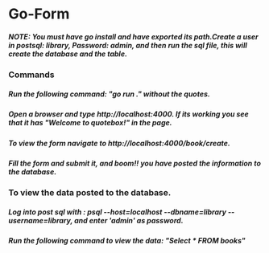 # Go-Form
##### NOTE: You must have go install and have exported its path.Create a user in postsql: library, Password: admin, and then run the sql file, this will create the database and the table.

### Commands 

##### Run the following command: "go run ." without the quotes.
##### Open a browser and type http://localhost:4000. If its working you see that it has "Welcome to quotebox!" in the page. 

##### To view the form navigate to http://localhost:4000/book/create. 
##### Fill the form and submit it, and boom!! you have posted the information to the database. 

### To view the data posted to the database.
##### Log into post sql with : psql --host=localhost --dbname=library --username=library, and enter 'admin' as password. 
##### Run the following command to view the data: "Select * FROM books"

